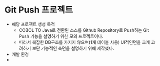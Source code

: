 # Git Push 프로젝트
- 해당 프로젝트 생성 목적
   - COBOL TO Java로 전환된 소스를 Github Repository로 Push하는 Git Push 기능을 설명하기 위한 모의 프로젝트이다.
   - 따라서 복잡한 DB구조를 가지지 않으며(1개 테이블 사용) UI적인면을 크게 고려하기 보단 기능적인 측면을 설명하기 위해 제작했다.
- 개발 환경
- 
